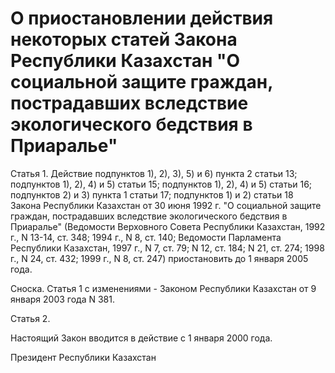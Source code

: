 # О приостановлении действия некоторых статей Закона Республики Казахстан "О социальной защите граждан, пострадавших вследствие экологического бедствия в Приаралье"

Статья 1. Действие подпунктов 1), 2), 3), 5) и 6) пункта 2 статьи 13; подпунктов 1), 2), 4) и 5) статьи 15; подпунктов 1), 2), 4) и 5) статьи 16; подпунктов 2) и 3) пункта 1 статьи 17; подпунктов 1) и 2) статьи 18 Закона Республики Казахстан от 30 июня 1992 г. "О социальной защите граждан, пострадавших вследствие экологического бедствия в Приаралье" (Ведомости Верховного Совета Республики Казахстан, 1992 г., N 13-14, ст. 348; 1994 г., N 8, ст. 140; Ведомости Парламента Республики Казахстан, 1997 г., N 7, ст. 79; N 12, ст. 184; N 21, ст. 274; 1998 г., N 24, ст. 432; 1999 г., N 8, ст. 247) приостановить до 1 января 2005 года.

Сноска. Статья 1 с изменениями - Законом Республики Казахстан от 9 января 2003 года N 381.

Статья 2.

Настоящий Закон вводится в действие с 1 января 2000 года.

Президент Республики Казахстан

